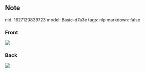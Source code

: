## Note
nid: 1627120839723
model: Basic-d7a3e
tags: nlp
markdown: false

### Front
<img src="paste-e768a616f9b32379b315937940b1e48919ef008a.jpg">

### Back
<img src="paste-052a5c6ffa52a9f82a267e6464b262ad4d6e1ab9.jpg">
